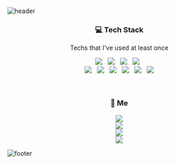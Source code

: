 ![header](https://capsule-render.vercel.app/api?type=egg&color=timeGradient&height=300&section=header&text=🤯&nbsp;su수린rin&nbsp;🤯&fontSize=50&fontColor=ffffff&animation=twinkling)
<br>
<h3 align="center">💻 Tech Stack</h3>

<p align="center">Techs that I've used at least once</p>

<p align="center">
<img src="https://img.shields.io/badge/Java-007396?style=flat-square&logo=Java&logoColor=white"/></a>&nbsp;&nbsp;
<img src="https://img.shields.io/badge/JavaScript-F7DF1E?style=flat-square&logo=JavaScript&logoColor=white"/></a>&nbsp;&nbsp;
<img src="https://img.shields.io/badge/C-A8B9CC?style=flat-square&logo=C&logoColor=white"/></a>&nbsp;&nbsp;
<img src="https://img.shields.io/badge/Python-3776AB?style=flat-square&logo=Python&logoColor=white"/></a>&nbsp;&nbsp;
<br>
<img src="https://img.shields.io/badge/Spring-6DB33F?style=flat-square&logo=Spring&logoColor=white"/></a>&nbsp;&nbsp;
<img src="https://img.shields.io/badge/Spring%20Boot-6DB33F?style=flat-square&logo=Spring%20Boot&logoColor=white"/></a>&nbsp;&nbsp;
<img src="https://img.shields.io/badge/React-61DAFB?style=flat-square&logo=React&logoColor=white"/></a>&nbsp;&nbsp;
<img src="https://img.shields.io/badge/Redux-764ABC?style=flat-square&logo=Redux&logoColor=white"/></a>&nbsp;&nbsp;
<img src="https://img.shields.io/badge/Vue.js-4FC08D?style=flat-square&logo=Vue..js&logoColor=white"/></a>&nbsp;&nbsp;
<img src="https://img.shields.io/badge/Django-092E20?style=flat-square&logo=Django&logoColor=white"/></a>
</p>
<br>
<h3 align="center">👻 Me</h3>

<p align="center">
<a href="https://www.notion.so/marblegiraffe/9fb44ced11df417daa1f426e52fbfbd0"><img src="https://img.shields.io/badge/Notion-000000?style=flat-square&logo=Notion&logoColor=white"/></a><br>
<img src="https://img.shields.io/badge/Gmail_:_soooolin961205@gmail.com-EA4335?style=flat-square&logo=Gmail&logoColor=white"/></a><br>
<img src="https://img.shields.io/badge/Naver_:_marble__giraffe@naver.com-03C75A?style=flat-square&logo=Naver&logoColor=white"/></a><br>
<img src="https://img.shields.io/badge/Instagram_:_marblegiraffe-E4405F?style=flat-square&logo=Instagram&logoColor=white"/></a>
</p>

![footer](https://capsule-render.vercel.app/api?type=egg&color=timeGradient&section=footer)

